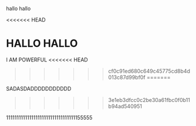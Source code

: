 hallo hallo

<<<<<<< HEAD

HALLO HALLO
=======
I AM POWERFUL
<<<<<<< HEAD
>>>>>>> cf0c91ed680c649c45775cd8b4d013c87d99bf0f
=======

SADASDADDDDDDDDDDD
>>>>>>> 3e1eb3dfcc0c2be30a61fbc0f0b11b94ad540951


111111111111111111111111111111111155555